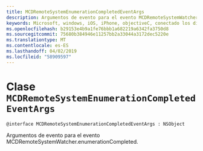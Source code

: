 ```yaml
---
title: MCDRemoteSystemEnumerationCompletedEventArgs
description: Argumentos de evento para el evento MCDRemoteSystemWatcher.enumerationCompleted.
keywords: Microsoft, windows, iOS, iPhone, objectiveC, conectado los dispositivos, proyecto Roma
ms.openlocfilehash: b29153e4b9a1fe76bbb1a682219a6342fa3750d8
ms.sourcegitcommit: 75680b384946e11257bb2a33044a3172dec5220e
ms.translationtype: MT
ms.contentlocale: es-ES
ms.lasthandoff: 04/02/2019
ms.locfileid: "58909597"
---
```

# <a name="class-mcdremotesystemenumerationcompletedeventargs"></a>Clase `MCDRemoteSystemEnumerationCompletedEventArgs` 

```
@interface MCDRemoteSystemEnumerationCompletedEventArgs : NSObject
```  

Argumentos de evento para el evento MCDRemoteSystemWatcher.enumerationCompleted.